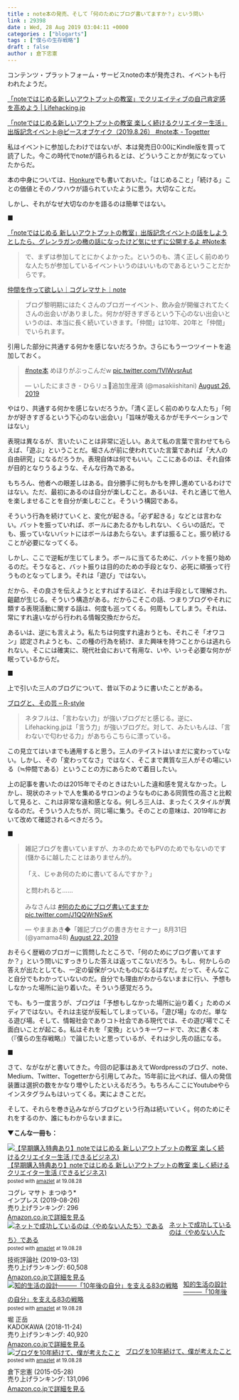 ```yaml
---
title : note本の発売、そして「何のためにブログ書いてますか？」という問い
link : 29398
date : Wed, 28 Aug 2019 03:04:11 +0000
categories : ["blogarts"]
tags : ["僕らの生存戦略"]
draft : false
author : 倉下忠憲
---
```


コンテンツ・プラットフォーム・サービスnoteの本が発売され、イベントも行われたようだ。

<a href="https://lifehacking.jp/2019/08/note-creative-book/">「noteではじめる新しいアウトプットの教室」でクリエイティブの自己肯定感を高めよう | Lifehacking.jp</a>

<a href="https://togetter.com/li/1395710?source=post_page-----b9bf80878b07----------------------">「noteではじめる新しいアウトプットの教室 楽しく続けるクリエイター生活」出版記念イベント@ピースオブケイク（2019.8.26） #note本 - Togetter</a>

私はイベントに参加したわけではないが、本は発売日0:00にKindle版を買って読了した。今この時代でnoteが語られるとは、どういうことかが気になっていたからだ。

本の中身については、<a href="http://honkure.net/rbook/archives/3205">Honkure</a>でも書いておいた。「はじめること」「続ける」ことの価値とそのノウハウが語られていたように思う。大切なことだ。

しかし、それがなぜ大切なのかを語るのは簡単ではない。

■

<a href="https://mitaimon.com/note%E3%81%A7%E3%81%AF%E3%81%98%E3%82%81%E3%82%8B-%E6%96%B0%E3%81%97%E3%81%84%E3%82%A2%E3%82%A6%E3%83%88%E3%83%97%E3%83%83%E3%83%88%E3%81%AE%E6%95%99%E5%AE%A4-%E5%87%BA%E7%89%88%E8%A8%98%E5%BF%B5%E3%82%A4%E3%83%99%E3%83%B3%E3%83%88%E3%81%AE%E8%A9%B1%E3%82%92%E3%81%97%E3%82%88%E3%81%86%E3%81%A8%E3%81%97%E3%81%9F%E3%82%89-%E3%82%B0%E3%83%AC%E3%83%B3%E3%83%A9%E3%82%AC%E3%83%B3%E3%81%AE%E6%AA%84%E3%81%AE%E8%A9%B1%E3%81%AB%E3%81%AA%E3%81%A3%E3%81%9F%E3%81%91%E3%81%A9%E6%B0%97%E3%81%AB%E3%81%9B%E3%81%9A%E3%81%AB%E5%85%AC%E9%96%8B%E3%81%99%E3%82%8B%E3%82%88-note%E6%9C%AC-b9bf80878b07">「noteではじめる 新しいアウトプットの教室」出版記念イベントの話をしようとしたら、グレンラガンの檄の話になったけど気にせずに公開するよ #Note本</a>

<blockquote>
で、まずは参加してとにかくよかった。というのも、清く正しく前のめりな人たちが参加しているイベントいうのはいいものであるということだからです。
</blockquote>

<a href="https://note.mu/kogure/n/na8ecf68ca17b">仲間を作って欲しい｜コグレマサト｜note</a>

<blockquote>
ブログ黎明期にはたくさんのブロガーイベント、飲み会が開催されてたくさんの出会いがありました。何かが好きすぎるという下心のない出会いというのは、本当に長く続いていきます。「仲間」は10年、20年と「仲間」でいられます。
</blockquote>

引用した部分に共通する何かを感じないだろうか。さらにもう一つツイートを追加しておく。

<blockquote class="twitter-tweet"><p lang="ja" dir="ltr"><a href="https://twitter.com/hashtag/note%E6%9C%AC?src=hash&amp;ref_src=twsrc%5Etfw">#note本</a> めほりがぶっこんだw <a href="https://t.co/1VlWvsrAut">pic.twitter.com/1VlWvsrAut</a></p>&mdash; いしたにまさき - ひらリュ&#x1f392;追加生産済 (@masakiishitani) <a href="https://twitter.com/masakiishitani/status/1165946334722977793?ref_src=twsrc%5Etfw">August 26, 2019</a></blockquote> <script async src="https://platform.twitter.com/widgets.js" charset="utf-8"></script> 

やはり、共通する何かを感じないだろうか。「清く正しく前のめりな人たち」「何かが好きすぎるという下心のない出会い」「旨味が吸えるかがモチベーションではない」

表現は異なるが、言いたいことは非常に近しい。あえて私の言葉で言わせてもらえば、「遊ぶ」ということだ。堀さんが前に使われていた言葉であれば「大人の自由研究」になるだろうか。表現自体は何でもいい。ここにあるのは、それ自体が目的となりうるような、そんな行為である。

もちろん、他者への眼差しはある。自分勝手に何もかもを押し進めているわけではない。ただ、最初にあるのは自分が楽しむこと。あるいは、それと通じて他人を楽しませることを自分が楽しむこと。そういう構図である。

そういう行為を続けていくと、変化が起きる。「必ず起きる」などとは言わない。バットを振っていれば、ボールにあたるかもしれない、くらいの話だ。でも、振っていないバットにはボールはあたらない。まずは振ること。振り続けることが必要になってくる。

しかし、ここで逆転が生じてしまう。ボールに当てるために、バットを振り始めるのだ。そうなると、バット振りは目的のための手段となり、必死に頑張って行うものとなってしまう。それは「遊び」ではない。

だから、その良さを伝えようととすればするほど、それは手段として理解され、齟齬が生じる。そういう構造がある。だからこそこの話、つまりブログやそれに類する表現活動に関する話は、何度も巡ってくる。何周もしてしまう。それは、常にすれ違いながら行われる情報交換だからだ。

あるいは、逆にも言えよう。私たちは何度すれ違おうとも、それこそ「オワコン」認定されようとも、この種の行為を続け、また興味を持つことからは逃れられない。そこには確実に、現代社会において有用な、いや、いっそ必要な何かが眠っているからだ。

■

上で引いた三人のブログについて、昔以下のように書いたことがある。

<a href="https://rashita.net/blog/?p=15406">ブログと、その芸 – R-style</a>

<blockquote>
ネタフルは、「言わない力」が強いブログだと感じる。逆に、Lifehacking.jpは「言う力」が強いブログだ。対して、みたいもんは、「言わないで匂わせる力」があちらこちらに漂っている。
</blockquote>

この見立てはいまでも通用すると思う。三人のテイストはいまだに変わっていない。しかし、その「変わってなさ」ではなく、そこまで異質な三人がその場にいる（≒仲間である）ということの方にあらためて着目したい。

上の記事を書いたのは2015年でそのときはたいした違和感を覚えなかった。しかし、現状のネットで人を集めるサロンのようなものにある同質性の高さと比較して見ると、これは非常な違和感となる。何しろ三人は、まったくスタイルが異なるのだ。そういう人たちが、同じ場に集う。そのことの意味は、2019年において改めて確認されるべきだろう。

■

<blockquote class="twitter-tweet"><p lang="ja" dir="ltr">雑記ブログを書いていますが、カネのためでもPVのためでもないのです(儲かるに越したことはありませんが)。<br><br>「え、じゃあ何のために書いてるんですか？」<br><br>と問われると……<br><br>みなさんは <a href="https://twitter.com/hashtag/%E4%BD%95%E3%81%AE%E3%81%9F%E3%82%81%E3%81%AB%E3%83%96%E3%83%AD%E3%82%B0%E6%9B%B8%E3%81%84%E3%81%A6%E3%81%BE%E3%81%99%E3%81%8B?src=hash&amp;ref_src=twsrc%5Etfw">#何のためにブログ書いてますか</a> <a href="https://t.co/J1QQWrNSwK">pic.twitter.com/J1QQWrNSwK</a></p>&mdash; やままあき◆「雑記ブログの書き方セミナー」8月31日 (@yamama48) <a href="https://twitter.com/yamama48/status/1164516968147193858?ref_src=twsrc%5Etfw">August 22, 2019</a></blockquote> <script async src="https://platform.twitter.com/widgets.js" charset="utf-8"></script> 

おそらく歴戦のブロガーに質問したところで、「何のためにブログ書いてますか？」という問いにすっきりした答えは返ってこないだろう。もし、何かしらの答えが出たとしても、一定の留保がついたものになるはずだ。だって、そんなこと自分でもわかっていないのだ。自分でも理由がわからないままに行い、予想もしなかった場所に辿り着いた。そういう感覚だろう。

でも、もう一度言うが、ブログは「予想もしなかった場所に辿り着く」ためのメディアではない。それは主従が反転してしまっている。「遊び場」なのだ。単なる遊び場。そして、情報社会でありコト社会である現代では、その遊び場でこそ面白いことが起こる。私はそれを「変換」というキーワードで、次に書く本（『僕らの生存戦略』）で論じたいと思っているが、それは少し先の話になる。

■

さて、ながながと書いてきた。今回の記事はあえてWordpressのブログ、note、Medium、Twitter、Togetterから引用してみた。15年前に比べれば、個人の発信装置は選択の数をかなり増やしたといえるだろう。もちろんここにYoutubeやらインスタグラムもはいってくる。実によきことだ。

そして、それらを巻き込みながらブログという行為は続いていく。何のためにそれをするのか、誰にもわからないままに。

<strong>▼こんな一冊も：</strong>

<div class="amazlet-box" style="margin-bottom:0px;"><div class="amazlet-image" style="float:left;margin:0px 12px 1px 0px;"><a href="http://www.amazon.co.jp/exec/obidos/ASIN/4295007102/rashita1000-22/ref=nosim/" name="amazletlink" target="_blank" rel="noopener noreferrer"><img src="https://images-fe.ssl-images-amazon.com/images/I/41AmeymKB%2BL._SL160_.jpg" alt="【早期購入特典あり】noteではじめる 新しいアウトプットの教室 楽しく続けるクリエイター生活 (できるビジネス)" style="border: none;" /></a></div><div class="amazlet-info" style="line-height:120%; margin-bottom: 10px"><div class="amazlet-name" style="margin-bottom:10px;line-height:120%"><a href="http://www.amazon.co.jp/exec/obidos/ASIN/4295007102/rashita1000-22/ref=nosim/" name="amazletlink" target="_blank" rel="noopener noreferrer">【早期購入特典あり】noteではじめる 新しいアウトプットの教室 楽しく続けるクリエイター生活 (できるビジネス)</a><div class="amazlet-powered-date" style="font-size:80%;margin-top:5px;line-height:120%">posted with <a href="http://www.amazlet.com/" title="amazlet" target="_blank" rel="noopener noreferrer">amazlet</a> at 19.08.28</div></div><div class="amazlet-detail">コグレ マサト まつゆう* <br />インプレス (2019-08-26)<br />売り上げランキング: 296<br /></div><div class="amazlet-sub-info" style="float: left;"><div class="amazlet-link" style="margin-top: 5px"><a href="http://www.amazon.co.jp/exec/obidos/ASIN/4295007102/rashita1000-22/ref=nosim/" name="amazletlink" target="_blank" rel="noopener noreferrer">Amazon.co.jpで詳細を見る</a></div></div></div><div class="amazlet-footer" style="clear: left"></div></div>

<div class="amazlet-box" style="margin-bottom:0px;"><div class="amazlet-image" style="float:left;margin:0px 12px 1px 0px;"><a href="http://www.amazon.co.jp/exec/obidos/ASIN/B07PLX12DW/rashita1000-22/ref=nosim/" name="amazletlink" target="_blank" rel="noopener noreferrer"><img src="https://images-fe.ssl-images-amazon.com/images/I/413IA017U-L._SL160_.jpg" alt="ネットで成功しているのは〈やめない人たち〉である" style="border: none;" /></a></div><div class="amazlet-info" style="line-height:120%; margin-bottom: 10px"><div class="amazlet-name" style="margin-bottom:10px;line-height:120%"><a href="http://www.amazon.co.jp/exec/obidos/ASIN/B07PLX12DW/rashita1000-22/ref=nosim/" name="amazletlink" target="_blank" rel="noopener noreferrer">ネットで成功しているのは〈やめない人たち〉である</a><div class="amazlet-powered-date" style="font-size:80%;margin-top:5px;line-height:120%">posted with <a href="http://www.amazlet.com/" title="amazlet" target="_blank" rel="noopener noreferrer">amazlet</a> at 19.08.28</div></div><div class="amazlet-detail">技術評論社 (2019-03-13)<br />売り上げランキング: 60,508<br /></div><div class="amazlet-sub-info" style="float: left;"><div class="amazlet-link" style="margin-top: 5px"><a href="http://www.amazon.co.jp/exec/obidos/ASIN/B07PLX12DW/rashita1000-22/ref=nosim/" name="amazletlink" target="_blank" rel="noopener noreferrer">Amazon.co.jpで詳細を見る</a></div></div></div><div class="amazlet-footer" style="clear: left"></div></div>

<div class="amazlet-box" style="margin-bottom:0px;"><div class="amazlet-image" style="float:left;margin:0px 12px 1px 0px;"><a href="http://www.amazon.co.jp/exec/obidos/ASIN/4046023449/rashita1000-22/ref=nosim/" name="amazletlink" target="_blank" rel="noopener noreferrer"><img src="https://images-fe.ssl-images-amazon.com/images/I/41CyIXf2nKL._SL160_.jpg" alt="知的生活の設計―――「10年後の自分」を支える83の戦略" style="border: none;" /></a></div><div class="amazlet-info" style="line-height:120%; margin-bottom: 10px"><div class="amazlet-name" style="margin-bottom:10px;line-height:120%"><a href="http://www.amazon.co.jp/exec/obidos/ASIN/4046023449/rashita1000-22/ref=nosim/" name="amazletlink" target="_blank" rel="noopener noreferrer">知的生活の設計―――「10年後の自分」を支える83の戦略</a><div class="amazlet-powered-date" style="font-size:80%;margin-top:5px;line-height:120%">posted with <a href="http://www.amazlet.com/" title="amazlet" target="_blank" rel="noopener noreferrer">amazlet</a> at 19.08.28</div></div><div class="amazlet-detail">堀 正岳 <br />KADOKAWA (2018-11-24)<br />売り上げランキング: 40,920<br /></div><div class="amazlet-sub-info" style="float: left;"><div class="amazlet-link" style="margin-top: 5px"><a href="http://www.amazon.co.jp/exec/obidos/ASIN/4046023449/rashita1000-22/ref=nosim/" name="amazletlink" target="_blank" rel="noopener noreferrer">Amazon.co.jpで詳細を見る</a></div></div></div><div class="amazlet-footer" style="clear: left"></div></div>

<div class="amazlet-box" style="margin-bottom:0px;"><div class="amazlet-image" style="float:left;margin:0px 12px 1px 0px;"><a href="http://www.amazon.co.jp/exec/obidos/ASIN/B00YI05M1K/rashita1000-22/ref=nosim/" name="amazletlink" target="_blank" rel="noopener noreferrer"><img src="https://images-fe.ssl-images-amazon.com/images/I/41qzGeKnNEL._SL160_.jpg" alt="ブログを10年続けて、僕が考えたこと" style="border: none;" /></a></div><div class="amazlet-info" style="line-height:120%; margin-bottom: 10px"><div class="amazlet-name" style="margin-bottom:10px;line-height:120%"><a href="http://www.amazon.co.jp/exec/obidos/ASIN/B00YI05M1K/rashita1000-22/ref=nosim/" name="amazletlink" target="_blank" rel="noopener noreferrer">ブログを10年続けて、僕が考えたこと</a><div class="amazlet-powered-date" style="font-size:80%;margin-top:5px;line-height:120%">posted with <a href="http://www.amazlet.com/" title="amazlet" target="_blank" rel="noopener noreferrer">amazlet</a> at 19.08.28</div></div><div class="amazlet-detail">倉下忠憲 (2015-05-28)<br />売り上げランキング: 131,096<br /></div><div class="amazlet-sub-info" style="float: left;"><div class="amazlet-link" style="margin-top: 5px"><a href="http://www.amazon.co.jp/exec/obidos/ASIN/B00YI05M1K/rashita1000-22/ref=nosim/" name="amazletlink" target="_blank" rel="noopener noreferrer">Amazon.co.jpで詳細を見る</a></div></div></div><div class="amazlet-footer" style="clear: left"></div></div>

